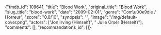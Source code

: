 {"tmdb_id": 108641, "title": "Blood Work", "original_title": "Blood Work", "slug_title": "blood-work", "date": "2009-02-01", "genre": "Com\u00e9die / Horreur", "score": "0.0/10", "synopsis": "", "image": "/img/default-cover.png", "actors": ["Jon Irving (Himself)", " Julie Orser (Herself)"], "comments": [], "recommandations_id": []}